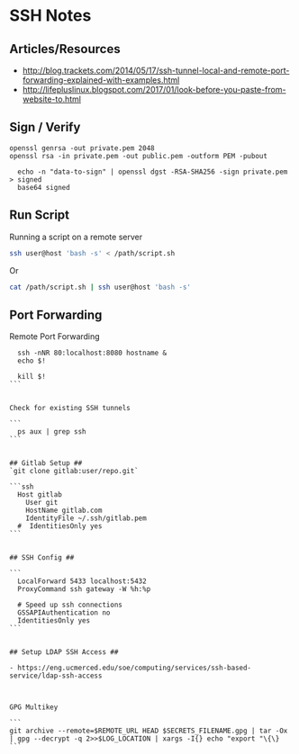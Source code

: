# SSH Notes #


## Articles/Resources ##

- http://blog.trackets.com/2014/05/17/ssh-tunnel-local-and-remote-port-forwarding-explained-with-examples.html
- http://lifepluslinux.blogspot.com/2017/01/look-before-you-paste-from-website-to.html

## Sign / Verify ##


```
openssl genrsa -out private.pem 2048
openssl rsa -in private.pem -out public.pem -outform PEM -pubout
```

```
  echo -n "data-to-sign" | openssl dgst -RSA-SHA256 -sign private.pem > signed
  base64 signed
```


## Run Script ##

Running a script on a remote server

```bash
ssh user@host 'bash -s' < /path/script.sh
```
Or

```bash
cat /path/script.sh | ssh user@host 'bash -s'
```


## Port Forwarding ##

Remote Port Forwarding

````
  ssh -nNR 80:localhost:8080 hostname &
  echo $!

  kill $!
```


Check for existing SSH tunnels

```
  ps aux | grep ssh
```


## Gitlab Setup ##
`git clone gitlab:user/repo.git`

```ssh
  Host gitlab
    User git
    HostName gitlab.com
    IdentityFile ~/.ssh/gitlab.pem
  #  IdentitiesOnly yes
```


## SSH Config ##

```
  LocalForward 5433 localhost:5432
  ProxyCommand ssh gateway -W %h:%p
  
  # Speed up ssh connections
  GSSAPIAuthentication no
  IdentitiesOnly yes
```


## Setup LDAP SSH Access ##

- https://eng.ucmerced.edu/soe/computing/services/ssh-based-service/ldap-ssh-access



GPG Multikey

```
git archive --remote=$REMOTE_URL HEAD $SECRETS_FILENAME.gpg | tar -Ox | gpg --decrypt -q 2>>$LOG_LOCATION | xargs -I{} echo "export "\{\}
```
